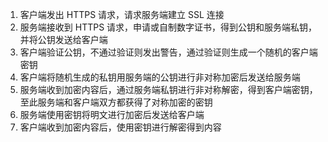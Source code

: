 1.  客户端发出 HTTPS 请求，请求服务端建立 SSL 连接
2.  服务端接收到 HTTPS 请求，申请或自制数字证书，得到公钥和服务端私钥，并将公钥发送给客户端
3.  客户端验证公钥，不通过验证则发出警告，通过验证则生成一个随机的客户端密钥
4.  客户端将随机生成的私钥用服务端的公钥进行非对称加密后发送给服务端
5.  服务端收到加密内容后，通过服务端私钥进行非对称解密，得到客户端密钥，至此服务端和客户端双方都获得了对称加密的密钥
6.  服务端使用密钥将明文进行加密后发送给客户端
7.  客户端收到加密内容后，使用密钥进行解密得到内容